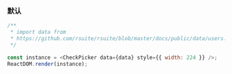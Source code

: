 ### 默认

<!--start-code-->

```js
/**
 * import data from
 * https://github.com/rsuite/rsuite/blob/master/docs/public/data/users.json
 */

const instance = <CheckPicker data={data} style={{ width: 224 }} />;
ReactDOM.render(instance);
```

<!--end-code-->
